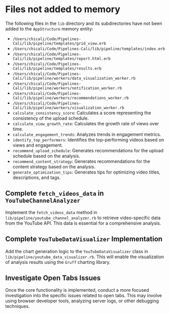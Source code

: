 # Files not added to memory

The following files in the `lib` directory and its subdirectories have not been added to the `AppStructure` memory entity:

- `/Users/chicali/Code/Pipelines-Cali/lib/pipeline/templates/grid_view.erb`
- `/Users/chicali/Code/Pipelines-Cali/lib/pipeline/templates/index.erb`
- `/Users/chicali/Code/Pipelines-Cali/lib/pipeline/templates/report.html.erb`
- `/Users/chicali/Code/Pipelines-Cali/lib/pipeline/templates/results.erb`
- `/Users/chicali/Code/Pipelines-Cali/lib/pipeline/workers/data_visualization_worker.rb`
- `/Users/chicali/Code/Pipelines-Cali/lib/pipeline/workers/notification_worker.rb`
- `/Users/chicali/Code/Pipelines-Cali/lib/pipeline/workers/recommendations_worker.rb`
- `/Users/chicali/Code/Pipelines-Cali/lib/pipeline/workers/visualization_worker.rb`
-   `calculate_consistency_score`: Calculates a score representing the consistency of the upload schedule.
-   `calculate_view_growth_rate`: Calculates the growth rate of views over time.
-   `calculate_engagement_trends`: Analyzes trends in engagement metrics.
-   `identify_top_performers`: Identifies the top-performing videos based on views and engagement.
-   `recommend_upload_schedule`: Generates recommendations for the upload schedule based on the analysis.
-   `recommend_content_strategy`: Generates recommendations for the content strategy based on the analysis.
-   `generate_optimization_tips`: Generates tips for optimizing video titles, descriptions, and tags.

## Complete `fetch_videos_data` in `YouTubeChannelAnalyzer`

Implement the `fetch_videos_data` method in `lib/pipeline/youtube_channel_analyzer.rb` to retrieve video-specific data from the YouTube API. This data is essential for a comprehensive analysis.

## Complete `YouTubeDataVisualizer` Implementation

Add the chart generation logic to the `YouTubeDataVisualizer` class in `lib/pipeline/youtube_data_visualizer.rb`. This will enable the visualization of analysis results using the `Gruff` charting library.

## Investigate Open Tabs Issues

Once the core functionality is implemented, conduct a more focused investigation into the specific issues related to open tabs. This may involve using browser developer tools, analyzing server logs, or other debugging techniques.